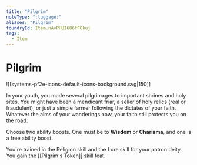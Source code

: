 ```yaml
---
title: "Pilgrim"
noteType: ":luggage:"
aliases: "Pilgrim"
foundryId: Item.nAvPHUI686fFOkuj
tags:
  - Item
---
```


# Pilgrim
![[systems-pf2e-icons-default-icons-background.svg|150]]

In your youth, you made several pilgrimages to important shrines and holy sites. You might have been a mendicant friar, a seller of holy relics (real or fraudulent), or just a simple farmer following the dictates of your faith. Whatever the aims of your wanderings now, your faith still protects you on the road.

Choose two ability boosts. One must be to **Wisdom** or **Charisma**, and one is a free ability boost.

You're trained in the Religion skill and the Lore skill for your patron deity. You gain the [[Pilgrim's Token]] skill feat.
